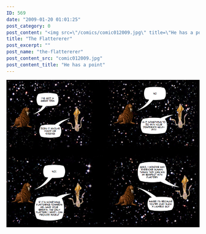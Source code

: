 ```yaml
---
ID: 569
date: "2009-01-20 01:01:25"
post_category: 0
post_content: "<img src=\"/comics/comic012009.jpg\" title=\"He has a point\" />"
title: "The Flattererer"
post_excerpt: ""
post_name: "the-flattererer"
post_content_src: "comic012009.jpg"
post_content_title: "He has a point"
---
```



[![He has a point](/comics-hi-res/comic012009.jpg)](/comics-hi-res/comic012009.jpg "He has a point")
